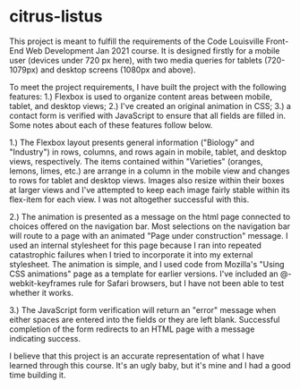 # citrus-listus
This project is meant to fulfill the requirements of the Code Louisville Front-End Web Development Jan 2021 course. It is designed firstly for a mobile user (devices under 720 px here), with two media queries for tablets (720-1079px) and desktop screens (1080px and above).

To meet the project requirements, I have built the project with the following features: 1.) Flexbox is used to organize content areas between mobile, tablet, and desktop views; 2.) I've created an original animation in CSS; 3.) a contact form is verified with JavaScript to ensure that all fields are filled in. Some notes about each of these features follow below.

1.) The Flexbox layout presents general information ("Biology" and "Industry") in rows, columns, and rows again in mobile, tablet, and desktop views, respectively. The items contained within "Varieties" (oranges, lemons, limes, etc.) are arrange in a column in the mobile view and changes to rows for tablet and desktop views. Images also resize within their boxes at larger views and I've attempted to keep each image fairly stable within its flex-item for each view. I was not altogether successful with this.

2.) The animation is presented as a message on the html page connected to choices offered on the navigation bar. Most selections on the navigation bar will route to a page with an animated "Page under construction" message. I used an internal stylesheet for this page because I ran into repeated catastrophic failures when I tried to incorporate it into my external stylesheet. The animation is simple, and I used code from Mozilla's "Using CSS animations" page as a template for earlier versions. I've included an @-webkit-keyframes rule for Safari browsers, but I have not been able to test whether it works.

3.) The JavaScript form verification will return an "error" message when either spaces are entered into the fields or they are left blank. Successful completion of the form redirects to an HTML page with a message indicating success. 

I believe that this project is an accurate representation of what I have learned through this course. It's an ugly baby, but it's mine and I had a good time building it.
